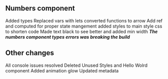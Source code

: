 ## Numbers component
Added types
Replaced vars with lets
converted functions to arrow
Add ref and computed for proper state mangement
added styles to main style css to shorten code
Made text black to see better and added min width
***The numbers component types errors was breaking the build***

## Other changes
All console issues resolved
Deleted Unused Styles and Hello Wolrd component
Added animation glow 
Updated metadata
